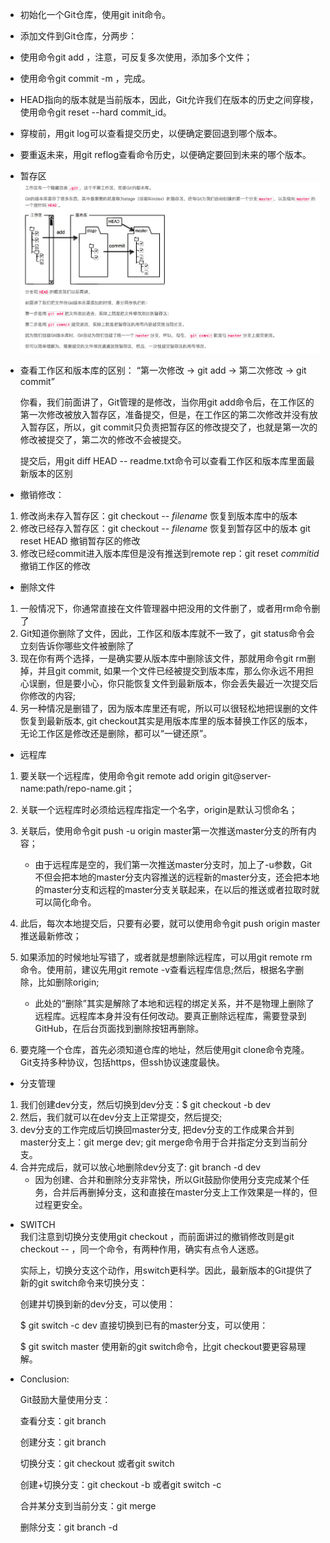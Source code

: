 - 初始化一个Git仓库，使用git init命令。

- 添加文件到Git仓库，分两步：

- 使用命令git add <file>，注意，可反复多次使用，添加多个文件；
- 使用命令git commit -m <message>，完成。

- HEAD指向的版本就是当前版本，因此，Git允许我们在版本的历史之间穿梭，使用命令git reset --hard commit_id。

- 穿梭前，用git log可以查看提交历史，以便确定要回退到哪个版本。

- 要重返未来，用git reflog查看命令历史，以便确定要回到未来的哪个版本。

- 暂存区
![stage](stage.png)

- 查看工作区和版本库的区别：
    “第一次修改 -> git add -> 第二次修改 -> git commit”

    你看，我们前面讲了，Git管理的是修改，当你用git add命令后，在工作区的第一次修改被放入暂存区，准备提交，但是，在工作区的第二次修改并没有放入暂存区，所以，git commit只负责把暂存区的修改提交了，也就是第一次的修改被提交了，第二次的修改不会被提交。

    提交后，用git diff HEAD -- readme.txt命令可以查看工作区和版本库里面最新版本的区别

- 撤销修改：
1. 修改尚未存入暂存区：git checkout -- _filename_ 恢复到版本库中的版本
2. 修改已经存入暂存区：git checkout -- _filename_ 恢复到暂存区中的版本
                    git reset HEAD <file> 撤销暂存区的修改
3. 修改已经commit进入版本库但是没有推送到remote rep：git reset _commitid_ 撤销工作区的修改

- 删除文件
1. 一般情况下，你通常直接在文件管理器中把没用的文件删了，或者用rm命令删了
2. Git知道你删除了文件，因此，工作区和版本库就不一致了，git status命令会立刻告诉你哪些文件被删除了
3. 现在你有两个选择，一是确实要从版本库中删除该文件，那就用命令git rm删掉，并且git commit, 如果一个文件已经被提交到版本库，那么你永远不用担心误删，但是要小心，你只能恢复文件到最新版本，你会丢失最近一次提交后你修改的内容; 
4. 另一种情况是删错了，因为版本库里还有呢，所以可以很轻松地把误删的文件恢复到最新版本, git checkout其实是用版本库里的版本替换工作区的版本，无论工作区是修改还是删除，都可以“一键还原”。

- 远程库
1. 要关联一个远程库，使用命令git remote add origin git@server-name:path/repo-name.git；

2. 关联一个远程库时必须给远程库指定一个名字，origin是默认习惯命名；

3. 关联后，使用命令git push -u origin master第一次推送master分支的所有内容；
    - 由于远程库是空的，我们第一次推送master分支时，加上了-u参数，Git不但会把本地的master分支内容推送的远程新的master分支，还会把本地的master分支和远程的master分支关联起来，在以后的推送或者拉取时就可以简化命令。

4. 此后，每次本地提交后，只要有必要，就可以使用命令git push origin master推送最新修改；

5. 如果添加的时候地址写错了，或者就是想删除远程库，可以用git remote rm <name>命令。使用前，建议先用git remote -v查看远程库信息;然后，根据名字删除，比如删除origin; 
    - 此处的“删除”其实是解除了本地和远程的绑定关系，并不是物理上删除了远程库。远程库本身并没有任何改动。要真正删除远程库，需要登录到GitHub，在后台页面找到删除按钮再删除。

6. 要克隆一个仓库，首先必须知道仓库的地址，然后使用git clone命令克隆。Git支持多种协议，包括https，但ssh协议速度最快。

- 分支管理
1. 我们创建dev分支，然后切换到dev分支：$ git checkout -b dev
2. 然后，我们就可以在dev分支上正常提交，然后提交;
3. dev分支的工作完成后切换回master分支, 把dev分支的工作成果合并到master分支上：git merge dev; git merge命令用于合并指定分支到当前分支。
4. 合并完成后，就可以放心地删除dev分支了: git branch -d dev
    - 因为创建、合并和删除分支非常快，所以Git鼓励你使用分支完成某个任务，合并后再删掉分支，这和直接在master分支上工作效果是一样的，但过程更安全。

- SWITCH   
    我们注意到切换分支使用git checkout <branch>，而前面讲过的撤销修改则是git checkout -- <file>，同一个命令，有两种作用，确实有点令人迷惑。

    实际上，切换分支这个动作，用switch更科学。因此，最新版本的Git提供了新的git switch命令来切换分支：

    创建并切换到新的dev分支，可以使用：

    $ git switch -c dev
    直接切换到已有的master分支，可以使用：

    $ git switch master
    使用新的git switch命令，比git checkout要更容易理解。

- Conclusion:  

    Git鼓励大量使用分支：

    查看分支：git branch

    创建分支：git branch <name>

    切换分支：git checkout <name>或者git switch <name>

    创建+切换分支：git checkout -b <name>或者git switch -c <name>

    合并某分支到当前分支：git merge <name>

    删除分支：git branch -d <name>
